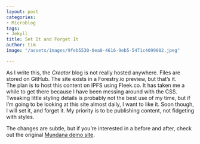 ```yaml
---
layout: post
categories:
- Microblog
tags:
- Jekyll
title: Set It and Forget It
author: tim
image: "/assets/images/9feb5530-0ea0-4616-9eb5-5471c4099082.jpeg"

---
```

As I write this, the _Creator_ blog is not really hosted anywhere. Files are stored on GitHub. The site exists in a Forestry.io preview, but that’s it.  
The plan is to host this content on IPFS using Fleek.co. It has taken me a while to get there because I have been messing around with the CSS. Tweaking little styling details is probably not the best use of my time, but if I’m going to be looking at this site almost daily, I want to like it. Soon though, I will set it, and forget it. My priority is to be publishing  content, not fidgeting with styles.

The changes are subtle, but if you’re interested in a before and after, check out the original [Mundana demo site](https://wowthemesnet.github.io/mundana-theme-jekyll/).